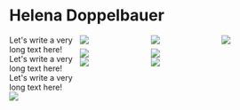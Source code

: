<link href="style.css" rel="stylesheet" />

# Helena Doppelbauer

<div class='f' style="float: left; width: 24.25%; margin: 0 1% 8px 0">
    <div class='centered'>
        Let's write a very long text here!
        Let's write a very long text here!
        Let's write a very long text here!
    </div>
    <img src="https://iffmd.fz-juelich.de/uploads/26b01499daeab6cf3ede0d40a.jpg">
</div>
<div class='f' style="float: left; width: 24.25%; margin: 0 1% 8px 0">
    <img src="https://iffmd.fz-juelich.de/uploads/26b01499daeab6cf3ede0d40a.jpg">
</div>
<div class='f' style="float: left; width: 24.25%; margin: 0 1% 8px 0">
    <img src="https://iffmd.fz-juelich.de/uploads/26b01499daeab6cf3ede0d40a.jpg">
</div>
<div class='f' style="float: left; width: 24.25%; margin: 0 0 8px 0">
    <img src="https://iffmd.fz-juelich.de/uploads/26b01499daeab6cf3ede0d40a.jpg">
</div>

<div class='f' style="float: left; width: 24.25%; margin: 0 1% 0 0">
    <img src="https://iffmd.fz-juelich.de/uploads/26b01499daeab6cf3ede0d40a.jpg">
</div>
<div class='f' style="float: left; width: 24.25%; margin: 0 1% 0 0">
    <img src="https://iffmd.fz-juelich.de/uploads/26b01499daeab6cf3ede0d40a.jpg">
</div>
<div class='f' style="float: left; width: 24.25%; margin: 0 1% 0 0">
    <img src="https://iffmd.fz-juelich.de/uploads/26b01499daeab6cf3ede0d40a.jpg">
</div>
<div class='f' style="float: left; width: 24.25%; margin: 0 0 0 0">
    <img src="https://iffmd.fz-juelich.de/uploads/26b01499daeab6cf3ede0d40a.jpg">
</div>
